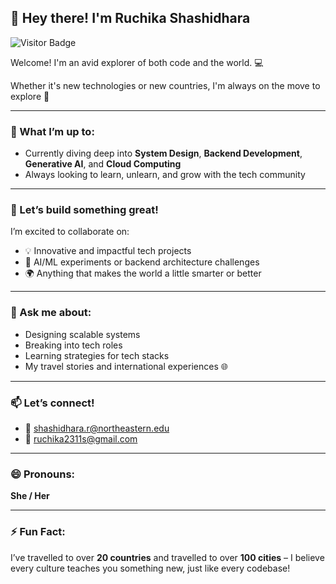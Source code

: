 ## 👋 Hey there! I'm Ruchika Shashidhara 

![Visitor Badge](https://visitor-badge.laobi.icu/badge?page_id=shashidhara-ruchika&left_color=gray&right_color=blue)

Welcome! I'm an avid explorer of both code and the world. 💻

Whether it's new technologies or new countries, I'm always on the move to explore 🚀

---

### 🔭 What I’m up to:
- Currently diving deep into **System Design**, **Backend Development**, **Generative AI**, and **Cloud Computing**
- Always looking to learn, unlearn, and grow with the tech community

---

### 👯 Let’s build something great!
I’m excited to collaborate on:
- 💡 Innovative and impactful tech projects  
- 🧠 AI/ML experiments or backend architecture challenges  
- 🌍 Anything that makes the world a little smarter or better  

---

### 💬 Ask me about:
- Designing scalable systems  
- Breaking into tech roles  
- Learning strategies for tech stacks  
- My travel stories and international experiences 🌐  

---

### 📫 Let’s connect!
- 📧 [shashidhara.r@northeastern.edu](mailto:shashidhara.r@northeastern.edu)  
- 📧 [ruchika2311s@gmail.com](mailto:ruchika2311s@gmail.com)  

---

### 😄 Pronouns:
**She / Her**

---

### ⚡ Fun Fact:
I’ve travelled to over **20 countries** and travelled to over **100 cities** – I believe every culture teaches you something new, just like every codebase!
